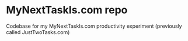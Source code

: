 # MyNextTaskIs.com repo

Codebase for my MyNextTaskIs.com productivity experiment (previously called JustTwoTasks.com)
